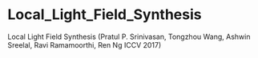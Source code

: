 # Local_Light_Field_Synthesis
Local Light Field Synthesis (Pratul P. Srinivasan, Tongzhou Wang, Ashwin Sreelal, Ravi Ramamoorthi, Ren Ng ICCV 2017)
